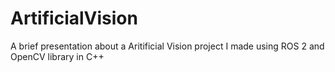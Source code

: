 # ArtificialVision
A brief presentation about a Aritificial Vision project I made using ROS 2 and OpenCV library in C++
